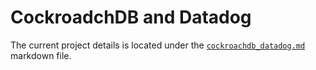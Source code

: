 # CockroadchDB and Datadog

The current project details is located under the [`cockroachdb_datadog.md`](cockroachdb_datadog.md) markdown file.
